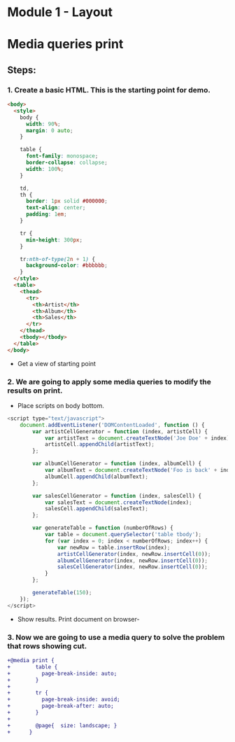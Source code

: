 # Module 1 - Layout

# Media queries print

## Steps:

### 1. Create a basic HTML. This is the starting point for demo.

```html
<body>
  <style>
    body {
      width: 90%;
      margin: 0 auto;
    }

    table {
      font-family: monospace;
      border-collapse: collapse;
      width: 100%;
    }

    td,
    th {
      border: 1px solid #000000;
      text-align: center;
      padding: 1em;
    }

    tr {
      min-height: 300px;
    }

    tr:nth-of-type(2n + 1) {
      background-color: #bbbbbb;
    }
  </style>
  <table>
    <thead>
      <tr>
        <th>Artist</th>
        <th>Album</th>
        <th>Sales</th>
      </tr>
    </thead>
    <tbody></tbody>
  </table>
</body>
```

- Get a view of starting point

### 2. We are going to apply some media queries to modify the results on print.

- Place scripts on body bottom.

```javascript
<script type="text/javascript">
    document.addEventListener('DOMContentLoaded', function () {
        var artistCellGenerator = function (index, artistCell) {
            var artistText = document.createTextNode('Joe Doe' + index);
            artistCell.appendChild(artistText);
        };

        var albumCellGenerator = function (index, albumCell) {
            var albumText = document.createTextNode('Foo is back' + index)
            albumCell.appendChild(albumText);
        };

        var salesCellGenerator = function (index, salesCell) {
            var salesText = document.createTextNode(index);
            salesCell.appendChild(salesText);
        };

        var generateTable = function (numberOfRows) {
            var table = document.querySelector('table tbody');
            for (var index = 0; index < numberOfRows; index++) {
                var newRow = table.insertRow(index);
                artistCellGenerator(index, newRow.insertCell(0));
                albumCellGenerator(index, newRow.insertCell(0));
                salesCellGenerator(index, newRow.insertCell(0));
            }
        };

        generateTable(150);
    });
</script>
```

- Show results. Print document on browser-

### 3. Now we are going to use a media query to solve the problem that rows showing cut.

```diff styles
+@media print {
+        table {
+          page-break-inside: auto;
+        }
+
+        tr {
+          page-break-inside: avoid;
+          page-break-after: auto;
+        }
+
+        @page{  size: landscape; }
+      }
```
